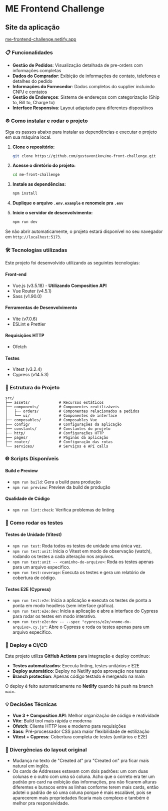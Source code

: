 # ME Frontend Challenge

## Site da aplicação

[me-frontend-challenge.netlify.app](https://me-frontend-challenge.netlify.app/)

### 📋 Funcionalidades

- **Gestão de Pedidos**: Visualização detalhada de pre-orders com informações completas
- **Dados do Comprador**: Exibição de informações de contato, telefones e detalhes do pedido
- **Informações do Fornecedor**: Dados completos do supplier incluindo CNPJ e contatos
- **Gestão de Endereços**: Sistema de endereços com categorização (Ship to, Bill to, Charge to)
- **Interface Responsiva**: Layout adaptado para diferentes dispositivos

### ⚙️ Como instalar e rodar o projeto

Siga os passos abaixo para instalar as dependências e executar o projeto em sua máquina local.

1. **Clone o repositório:**

   ```bash
   git clone https://github.com/gustavonikov/me-front-challenge.git
   ```

2. **Acesse o diretório do projeto:**

   ```bash
   cd me-front-challenge
   ```

3. **Instale as dependências:**

   ```bash
   npm install
   ```

4. **Duplique o arquivo `.env.example` e renomeie pra `.env`**

5. **Inicie o servidor de desenvolvimento:**

   ```bash
   npm run dev
   ```

Se não abrir automaticamente, o projeto estará disponível no seu navegador em `http://localhost:5173`.

### 🛠️ Tecnologias utilizadas

Este projeto foi desenvolvido utilizando as seguintes tecnologias:

#### Front-end

- Vue.js (v3.5.18) - **Utilizando Composition API**
- Vue Router (v4.5.1)
- Sass (v1.90.0)

#### Ferramentas de Desenvolvimento

- Vite (v7.0.6)
- ESLint e Prettier

#### Requisições HTTP

- Ofetch

#### Testes

- Vitest (v3.2.4)
- Cypress (v14.5.3)

### 📁 Estrutura do Projeto

```
src/
├── assets/             # Recursos estáticos
├── components/         # Componentes reutilizáveis
│   ├── orders/         # Componentes relacionados a pedidos
│   └── ui/             # Componentes de interface
├── composables/        # Composables Vue
├── config/             # Configurações da aplicação
├── constants/          # Constantes do projeto
├── http/               # Configurações HTTP
├── pages/              # Páginas da aplicação
├── router/             # Configuração das rotas
└── services/           # Serviços e API calls
```

### 🌐 Scripts Disponíveis

#### Build e Preview

- `npm run build`: Gera a build para produção
- `npm run preview`: Preview da build de produção

#### Qualidade de Código

- `npm run lint:check`: Verifica problemas de linting

### 🧪 Como rodar os testes

#### Testes de Unidade (Vitest)

- `npm run test`: Roda todos os testes de unidade uma única vez.
- `npm run test:unit`: Inicia o Vitest em modo de observação (watch), rodando os testes a cada alteração nos arquivos.
- `npm run test:unit -- <caminho-do-arquivo>`: Roda os testes apenas para um arquivo específico.
- `npm run test:coverage`: Executa os testes e gera um relatório de cobertura de código.

#### Testes E2E (Cypress)

- `npm run test:e2e`: Inicia a aplicação e executa os testes de ponta a ponta em modo headless (sem interface gráfica).
- `npm run test:e2e:dev`: Inicia a aplicação e abre a interface do Cypress para rodar os testes em modo interativo.
- `npm run test:e2e:dev -- --spec "cypress/e2e/<nome-do-arquivo>.cy.js"`: Abre o Cypress e roda os testes apenas para um arquivo específico.

### 🚀 Deploy e CI/CD

Este projeto utiliza **GitHub Actions** para integração e deploy contínuo:

- **Testes automatizados**: Executa linting, testes unitários e E2E
- **Deploy automático**: Deploy no Netlify após aprovação nos testes
- **Branch protection**: Apenas código testado é mergeado na main

O deploy é feito automaticamente no **Netlify** quando há push na branch `main`.

### 💡 Decisões Técnicas

- **Vue 3 + Composition API**: Melhor organização de código e reatividade
- **Vite**: Build tool mais rápida e moderna
- **Ofetch**: Cliente HTTP leve e moderno para requisições
- **Sass**: Pré-processador CSS para maior flexibilidade de estilização
- **Vitest + Cypress**: Cobertura completa de testes (unitários e E2E)

### 🎨 Divergências do layout original

- Mudança no texto de "Created at" pra "Created on" pra ficar mais natural em inglês.
- Os cards de Addresses estavam com dois padrões: um com duas colunas e o outro com uma só coluna. Acho que o correto era ter um padrão pro card na exibição das informações, pra não ficarem alturas diferentes e buracos entre as linhas conforme terem mais cards, então adotei o padrão de só uma coluna porque é mais escalável, pois se aparecerem mais propriedades ficaria mais complexo e também é melhor pra responsividade.
